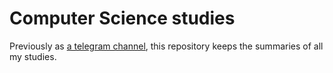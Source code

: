 # Computer Science studies
Previously as [a telegram channel](t.me\computerScientist), this repository keeps the summaries of all my studies.


